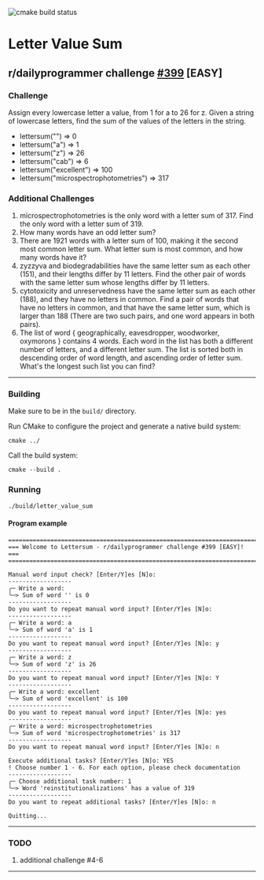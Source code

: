 ![cmake build status](https://github.com/KristapsNaglis/399_letter_value_sum/actions/workflows/cmake.yml/badge.svg)

# Letter Value Sum
## r/dailyprogrammer challenge [#399](https://www.reddit.com/r/dailyprogrammer/comments/onfehl/20210719_challenge_399_easy_letter_value_sum/) [EASY]
### Challenge
Assign every lowercase letter a value, from 1 for a to 26 for z. Given a string of lowercase letters, find the sum of the values of the letters in the string.

* lettersum("") => 0
* lettersum("a") => 1
* lettersum("z") => 26
* lettersum("cab") => 6
* lettersum("excellent") => 100
* lettersum("microspectrophotometries") => 317

### Additional Challenges
1) microspectrophotometries is the only word with a letter sum of 317. Find the only word with a letter sum of 319.
2) How many words have an odd letter sum?
3) There are 1921 words with a letter sum of 100, making it the second most common letter sum. What letter sum is most common, and how many words have it?
4) zyzzyva and biodegradabilities have the same letter sum as each other (151), and their lengths differ by 11 letters. Find the other pair of words with the same letter sum whose lengths differ by 11 letters.
5) cytotoxicity and unreservedness have the same letter sum as each other (188), and they have no letters in common. Find a pair of words that have no letters in common, and that have the same letter sum, which is larger than 188 (There are two such pairs, and one word appears in both pairs).
6) The list of word { geographically, eavesdropper, woodworker, oxymorons } contains 4 words. Each word in the list has both a different number of letters, and a different letter sum. The list is sorted both in descending order of word length, and ascending order of letter sum. What's the longest such list you can find?
---
### Building
Make sure to be in the `build/` directory.

Run CMake to configure the project and generate a native build system:

`cmake ../`

Call the build system:

``cmake --build .``

### Running
`./build/letter_value_sum`

#### Program example
```
=======================================================================
=== Welcome to Lettersum - r/dailyprogrammer challenge #399 [EASY]! ===
=======================================================================

Manual word input check? [Enter/Y]es [N]o: 
------------------
╭─ Write a word: 
╰─> Sum of word '' is 0
------------------
Do you want to repeat manual word input? [Enter/Y]es [N]o: 
------------------
╭─ Write a word: a
╰─> Sum of word 'a' is 1
------------------
Do you want to repeat manual word input? [Enter/Y]es [N]o: y
------------------
╭─ Write a word: z
╰─> Sum of word 'z' is 26
------------------
Do you want to repeat manual word input? [Enter/Y]es [N]o: Y
------------------
╭─ Write a word: excellent
╰─> Sum of word 'excellent' is 100
------------------
Do you want to repeat manual word input? [Enter/Y]es [N]o: yes
------------------
╭─ Write a word: microspectrophotometries
╰─> Sum of word 'microspectrophotometries' is 317
------------------
Do you want to repeat manual word input? [Enter/Y]es [N]o: n

Execute additional tasks? [Enter/Y]es [N]o: YES
! Choose number 1 - 6. For each option, please check documentation
------------------
╭─ Choose additional task number: 1
╰─> Word 'reinstitutionalizations' has a value of 319
------------------
Do you want to repeat additional tasks? [Enter/Y]es [N]o: n

Quitting...
```

---

### TODO
1. additional challenge #4-6
---
